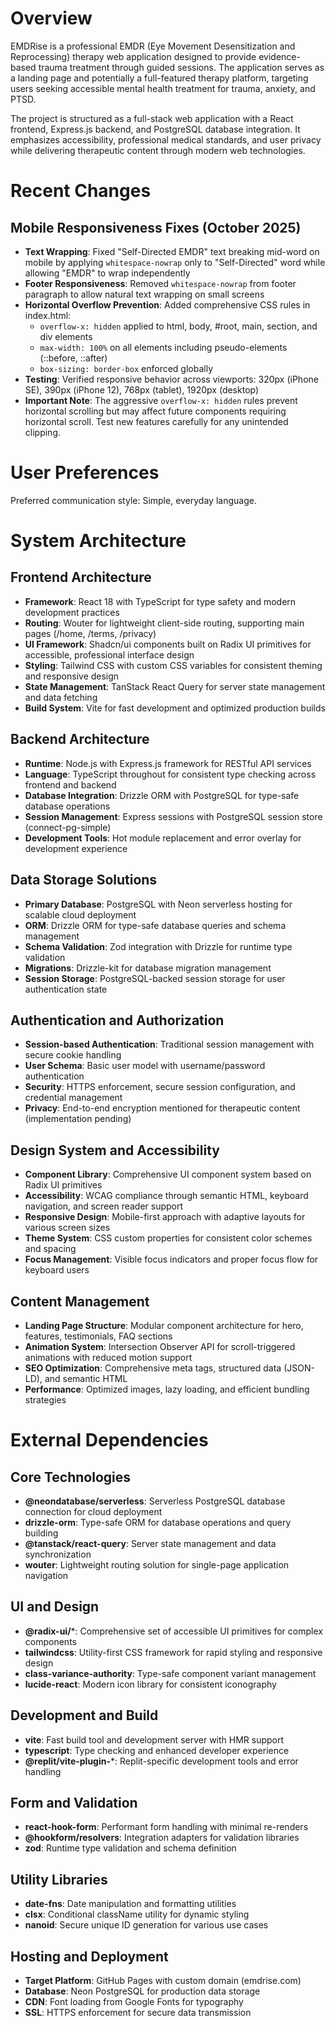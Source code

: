 # Overview

EMDRise is a professional EMDR (Eye Movement Desensitization and Reprocessing) therapy web application designed to provide evidence-based trauma treatment through guided sessions. The application serves as a landing page and potentially a full-featured therapy platform, targeting users seeking accessible mental health treatment for trauma, anxiety, and PTSD.

The project is structured as a full-stack web application with a React frontend, Express.js backend, and PostgreSQL database integration. It emphasizes accessibility, professional medical standards, and user privacy while delivering therapeutic content through modern web technologies.

# Recent Changes

## Mobile Responsiveness Fixes (October 2025)
- **Text Wrapping**: Fixed "Self-Directed EMDR" text breaking mid-word on mobile by applying `whitespace-nowrap` only to "Self-Directed" word while allowing "EMDR" to wrap independently
- **Footer Responsiveness**: Removed `whitespace-nowrap` from footer paragraph to allow natural text wrapping on small screens
- **Horizontal Overflow Prevention**: Added comprehensive CSS rules in index.html:
  - `overflow-x: hidden` applied to html, body, #root, main, section, and div elements
  - `max-width: 100%` on all elements including pseudo-elements (::before, ::after)
  - `box-sizing: border-box` enforced globally
- **Testing**: Verified responsive behavior across viewports: 320px (iPhone SE), 390px (iPhone 12), 768px (tablet), 1920px (desktop)
- **Important Note**: The aggressive `overflow-x: hidden` rules prevent horizontal scrolling but may affect future components requiring horizontal scroll. Test new features carefully for any unintended clipping.

# User Preferences

Preferred communication style: Simple, everyday language.

# System Architecture

## Frontend Architecture
- **Framework**: React 18 with TypeScript for type safety and modern development practices
- **Routing**: Wouter for lightweight client-side routing, supporting main pages (/home, /terms, /privacy)
- **UI Framework**: Shadcn/ui components built on Radix UI primitives for accessible, professional interface design
- **Styling**: Tailwind CSS with custom CSS variables for consistent theming and responsive design
- **State Management**: TanStack React Query for server state management and data fetching
- **Build System**: Vite for fast development and optimized production builds

## Backend Architecture
- **Runtime**: Node.js with Express.js framework for RESTful API services
- **Language**: TypeScript throughout for consistent type checking across frontend and backend
- **Database Integration**: Drizzle ORM with PostgreSQL for type-safe database operations
- **Session Management**: Express sessions with PostgreSQL session store (connect-pg-simple)
- **Development Tools**: Hot module replacement and error overlay for development experience

## Data Storage Solutions
- **Primary Database**: PostgreSQL with Neon serverless hosting for scalable cloud deployment
- **ORM**: Drizzle ORM for type-safe database queries and schema management
- **Schema Validation**: Zod integration with Drizzle for runtime type validation
- **Migrations**: Drizzle-kit for database migration management
- **Session Storage**: PostgreSQL-backed session storage for user authentication state

## Authentication and Authorization
- **Session-based Authentication**: Traditional session management with secure cookie handling
- **User Schema**: Basic user model with username/password authentication
- **Security**: HTTPS enforcement, secure session configuration, and credential management
- **Privacy**: End-to-end encryption mentioned for therapeutic content (implementation pending)

## Design System and Accessibility
- **Component Library**: Comprehensive UI component system based on Radix UI primitives
- **Accessibility**: WCAG compliance through semantic HTML, keyboard navigation, and screen reader support
- **Responsive Design**: Mobile-first approach with adaptive layouts for various screen sizes
- **Theme System**: CSS custom properties for consistent color schemes and spacing
- **Focus Management**: Visible focus indicators and proper focus flow for keyboard users

## Content Management
- **Landing Page Structure**: Modular component architecture for hero, features, testimonials, FAQ sections
- **Animation System**: Intersection Observer API for scroll-triggered animations with reduced motion support
- **SEO Optimization**: Comprehensive meta tags, structured data (JSON-LD), and semantic HTML
- **Performance**: Optimized images, lazy loading, and efficient bundling strategies

# External Dependencies

## Core Technologies
- **@neondatabase/serverless**: Serverless PostgreSQL database connection for cloud deployment
- **drizzle-orm**: Type-safe ORM for database operations and query building
- **@tanstack/react-query**: Server state management and data synchronization
- **wouter**: Lightweight routing solution for single-page application navigation

## UI and Design
- **@radix-ui/***: Comprehensive set of accessible UI primitives for complex components
- **tailwindcss**: Utility-first CSS framework for rapid styling and responsive design
- **class-variance-authority**: Type-safe component variant management
- **lucide-react**: Modern icon library for consistent iconography

## Development and Build
- **vite**: Fast build tool and development server with HMR support
- **typescript**: Type checking and enhanced developer experience
- **@replit/vite-plugin-***: Replit-specific development tools and error handling

## Form and Validation
- **react-hook-form**: Performant form handling with minimal re-renders
- **@hookform/resolvers**: Integration adapters for validation libraries
- **zod**: Runtime type validation and schema definition

## Utility Libraries
- **date-fns**: Date manipulation and formatting utilities
- **clsx**: Conditional className utility for dynamic styling
- **nanoid**: Secure unique ID generation for various use cases

## Hosting and Deployment
- **Target Platform**: GitHub Pages with custom domain (emdrise.com)
- **Database**: Neon PostgreSQL for production data storage
- **CDN**: Font loading from Google Fonts for typography
- **SSL**: HTTPS enforcement for secure data transmission
